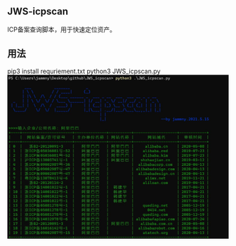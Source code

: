 ## JWS-icpscan
ICP备案查询脚本，用于快速定位资产。
## 用法
pip3 install requriement.txt
python3 JWS_icpscan.py
![截图](https://github.com/jammny/JWS-icpscan/blob/main/%E8%BF%90%E8%A1%8C%E6%88%AA%E5%9B%BE.jpg)
